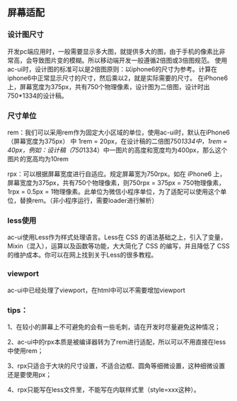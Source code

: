 ## 屏幕适配

### 设计图尺寸

开发pc端应用时，一般需要显示多大图，就提供多大的图，由于手机的像素比非常高，会导致图片变的模糊。所以移动端开发一般遵循2倍图或3倍图规范。
使用ac-ui时，设计图的标准可以是2倍图原则：以iphone6的尺寸为参考。计算在iphone6中正常显示尺寸的尺寸，然后乘以2，就是实际需要的尺寸。
在iPhone6 上，屏幕宽度为375px，共有750个物理像素，设计图为二倍图，设计时出750*1334的设计稿。

### 尺寸单位

rem：我们可以采用rem作为固定大小区域的单位，使用ac-ui时，默认在iPhone6（屏幕宽度为375px） 中 1rem = 20px，在设计稿的二倍图750*1334中，1rem = 40px，例如：设计稿（750*1334）中一图片的高度和宽度均为400px，那么这个图片的宽高均为10rem

rpx：可以根据屏幕宽度进行自适应。规定屏幕宽为750rpx。如在 iPhone6 上，屏幕宽度为375px，共有750个物理像素，则750rpx = 375px = 750物理像素，1rpx = 0.5px = 1物理像素。此单位为微信小程序单位，为了适配可以使用这个单位，替换rem。（非小程序运行，需要loader进行解析）

### less使用

ac-ui使用Less作为样式处理语言。Less在 CSS 的语法基础之上，引入了变量，Mixin（混入），运算以及函数等功能，大大简化了 CSS 的编写，并且降低了 CSS 的维护成本。你可以在网上找到关于Less的很多教程。

### viewport

ac-ui中已经处理了viewport，在html中可以不需要增加viewport

### tips：

1、在较小的屏幕上不可避免的会有一些毛刺，请在开发时尽量避免这种情况；

2、ac-ui中的rpx本质是被编译器转为了rem进行适配，所以可以不用直接在less中使用rem；

3、rpx只适合于大块的尺寸设置，不适合边框、圆角等细微设置，这种细微设置还是要使用px；

4、rpx只能写在less文件里，不能写在内联样式里（style=xxx这种）。
